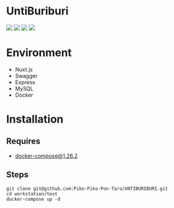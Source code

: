 # UntiBuriburi
<img src="https://img.shields.io/github/issues/Piko-Piko-Pon-Taro/UNTIBURIBURI.git">
<img src="https://img.shields.io/github/forks/Piko-Piko-Pon-Taro/UNTIBURIBURI.git">
<img src="https://img.shields.io/github/stars/Piko-Piko-Pon-Taro/UNTIBURIBURI.git">
<img src="https://img.shields.io/github/license/Piko-Piko-Pon-Taro/UNTIBURIBURI.git">

# Environment
- Nuxt.js
- Swagger
- Express
- MySQL
- Docker

# Installation
## Requires
- docker-compose@1.26.2
## Steps
```
git clone git@github.com:Piko-Piko-Pon-Taro/UNTIBURIBURI.git
cd workstation/test
docker-compose up -d
```
